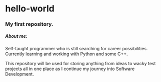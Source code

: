 # hello-world
<h3>My first repository.</h3>

<h5>About me:</h5> 
<p>Self-taught programmer who is still searching for career possibilities. 
  Currently learning and working with Python and some C++.</p>

<p>This repository will be used for storing anything from ideas to wacky test projects all in
one place as I continue my journey into Software Development.</p>
